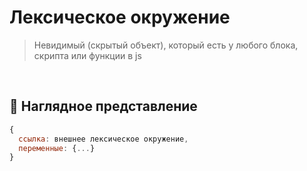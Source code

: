 # Лексическое окружение 
> Невидимый (скрытый объект), который есть у любого блока, скрипта или функции в js

<br>

## 🚩 Наглядное представление
```javascript
{
  ссылка: внешнее лексическое окружение,
  переменные: {...}
}
```

